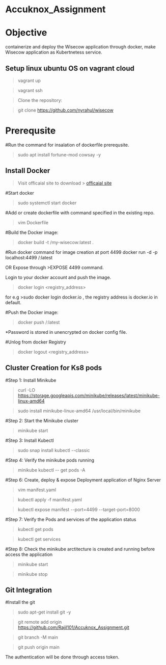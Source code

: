 # Accuknox_Assignment

# Objective
containerize and deploy the Wisecow application through docker, make Wisecow application as Kubertnetess service.

## Setup linux ubuntu OS on vagrant cloud

>vagrant up

>vagrant ssh

>Clone the repository:

>git clone https://github.com/nyrahul/wisecow

# Prerequsite

#Run the command for insalation of dockerfile prerequsite.
>sudo apt install fortune-mod cowsay -y


## Install Docker

>Visit officaial site to download > [officaial site](https://docs.docker.com/engine/install/ubuntu/#install-using-the-repository)

#Start docker
>sudo systemctl start docker

#Add or create dockerfile with command specified in the existing repo.
>vim Dockerfile

#Build the Docker image:
>docker build -t <dockerhub-username>/my-wisecow:latest .

#Run docker command for image creation at port 4499
docker run -d -p localhost:4499 <dockerhub-username>/<repo-name>:latest

OR Expose through >EXPOSE 4499 command.

Login to your docker account and push the image.
>docker login <registry_address>

for e.g   >sudo docker login docker.io , the registry address is docker.io in default.

#Push the Docker image:

>docker push <dockerhub-username>/<repo-name>:latest

*Password is stored in unencrypted on docker config file.

#Unlog from docker Registry
>docker logout <registry_address>


## Cluster Creation for Ks8 pods 

#Step 1: Install Minikube

>curl -LO https://storage.googleapis.com/minikube/releases/latest/minikube-linux-amd64

>sudo install minikube-linux-amd64 /usr/local/bin/minikube

#Step 2: Start the Minikube cluster

>minikube start

#Step 3: Install Kubectl

>sudo snap install kubectl --classic

#Step 4: Verify the minikube pods running

>minikube kubectl -- get pods -A

#Step 6: Create, deploy & expose Deployment application of Nginx Server

>vim manifest.yaml

>kubectl apply -f manifest.yaml

>kubectl expose manifest --port=4499 --target-port=8000

#Step 7: Verify the Pods and services of the application status

>kubectl get pods

>kubectl get services

#Step 8: Check the minikube arctitecture is created and running before access the application

>minikube start

>minikube stop



## Git Integration

#Install the git

>sudo apt-get install git -y

>git remote add origin https://github.com/Rajil101/Accuknox_Assignment.git

>git branch -M main

>git push origin main

The authentication will be done through access token.

